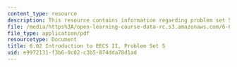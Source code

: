 ```yaml
---
content_type: resource
description: This resource contains information regarding problem set 5.
file: /media/https%3A/open-learning-course-data-rc.s3.amazonaws.com/6-02-introduction-to-eecs-ii-digital-communication-systems-fall-2012/e9972131f3b60c02c3b5874dda78d1ad_MIT6_02F12_ps5.pdf
file_type: application/pdf
resourcetype: Document
title: 6.02 Introduction to EECS II, Problem Set 5
uid: e9972131-f3b6-0c02-c3b5-874dda78d1ad
---
```

